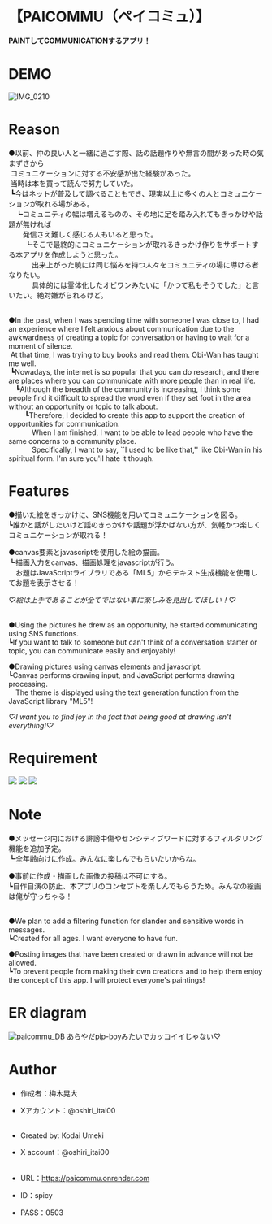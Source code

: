 # 【PAICOMMU（ペイコミュ）】

**PAINTしてCOMMUNICATIONするアプリ！**

# DEMO

![IMG_0210](https://github.com/user-attachments/assets/47dd2de0-5573-40d8-82d3-e44a8f4bfcbe)

# Reason
●以前、仲の良い人と一緒に過ごす際、話の話題作りや無言の間があった時の気まずさから  
&nbsp;コミュニケーションに対する不安感が出た経験があった。  
&nbsp;当時は本を買って読んで努力していた。  
&nbsp;┗今はネットが普及して調べることもでき、現実以上に多くの人とコミュニケーションが取れる場がある。  
&emsp;┗コミュニティの幅は増えるものの、その地に足を踏み入れてもきっかけや話題が無ければ  
&emsp;&emsp;発信さえ難しく感じる人もいると思った。  
&emsp;&emsp;&nbsp;┗そこで最終的にコミュニケーションが取れるきっかけ作りをサポートする本アプリを作成しようと思った。  
&emsp;&emsp;&emsp;&nbsp;出来上がった暁には同じ悩みを持つ人々をコミュニティの場に導ける者なりたい。  
&emsp;&emsp;&emsp;&nbsp;具体的には霊体化したオビワンみたいに「かつて私もそうでした」と言いたい。絶対嫌がられるけど。<br><br>  

●In the past, when I was spending time with someone I was close to, I had an experience where I felt anxious about communication due to the awkwardness of creating a topic for conversation or having to wait for a moment of silence.  
&nbsp;At that time, I was trying to buy books and read them. Obi-Wan has taught me well.  
&nbsp;┗Nowadays, the internet is so popular that you can do research, and there are places where you can communicate with more people than in real life.  
&emsp;┗Although the breadth of the community is increasing, I think some people find it difficult to spread the word even if they set foot in the area without an opportunity or topic to talk about.  
&emsp;&emsp;&nbsp;┗Therefore, I decided to create this app to support the creation of opportunities for communication.  
&emsp;&emsp;&emsp;&nbsp;When I am finished, I want to be able to lead people who have the same concerns to a community place.  
&emsp;&emsp;&emsp;&nbsp;Specifically, I want to say, ``I used to be like that,'' like Obi-Wan in his spiritual form. I'm sure you'll hate it though.  

# Features

●描いた絵をきっかけに、SNS機能を用いてコミュニケーションを図る。  
┗誰かと話がしたいけど話のきっかけや話題が浮かばない方が、気軽かつ楽しくコミュニケーションが取れる！

●canvas要素とjavascriptを使用した絵の描画。  
┗描画入力をcanvas、描画処理をjavascriptが行う。  
&emsp;お題はJavaScriptライブラリである「ML5」からテキスト生成機能を使用してお題を表示させる！

*♡絵は上手であることが全てではない事に楽しみを見出してほしい！♡*<br><br>


●Using the pictures he drew as an opportunity, he started communicating using SNS functions.  
┗If you want to talk to someone but can't think of a conversation starter or topic, you can communicate easily and enjoyably!

●Drawing pictures using canvas elements and javascript.  
┗Canvas performs drawing input, and JavaScript performs drawing processing.  
&emsp;The theme is displayed using the text generation function from the JavaScript library "ML5"!

*♡I want you to find joy in the fact that being good at drawing isn't everything!♡*

# Requirement

<img src="https://img.shields.io/badge/-Javascript-F7DF1E.svg?logo=javascript&style=plastic">
<img src="https://img.shields.io/badge/-Rails-CC0000.svg?logo=rails&style=plastic">
<img src="https://img.shields.io/badge/-Ruby-CC342D.svg?logo=ruby&style=plastic">

# Note

●メッセージ内における誹謗中傷やセンシティブワードに対するフィルタリング機能を追加予定。  
┗全年齢向けに作成。みんなに楽しんでもらいたいからね。

●事前に作成・描画した画像の投稿は不可にする。  
┗自作自演の防止、本アプリのコンセプトを楽しんでもらうため。みんなの絵画は俺が守っちゃる！<br><br>


●We plan to add a filtering function for slander and sensitive words in messages.  
┗Created for all ages. I want everyone to have fun.

●Posting images that have been created or drawn in advance will not be allowed.  
┗To prevent people from making their own creations and to help them enjoy the concept of this app. I will protect everyone's paintings!

# ER diagram

![paicommu_DB](https://github.com/user-attachments/assets/12024f41-b898-4d09-94a3-7c9f5aa786ab)
あらやだpip-boyみたいでカッコイイじゃない♡

# Author

* 作成者：梅木晃大
* Xアカウント：@oshiri_itai00<br><br>

* Created by: Kodai Umeki
* X account：@oshiri_itai00<br><br>

* URL：https://paicommu.onrender.com
* ID：spicy
* PASS：0503
